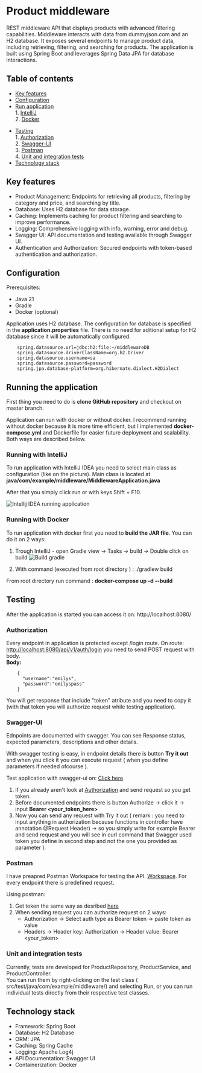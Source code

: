# Product middleware
REST middleware API that displays products with advanced filtering capabilities.
Middleware interacts with data from dummyjson.com and an H2 database.
It exposes several endpoints to manage product data, including retrieving, filtering, and searching for products.
The application is built using Spring Boot and leverages Spring Data JPA for database interactions.

## Table of contents
* [Key features](#Key-features)<br>
* [Configuration](#Configuration)<br>
* [Run application](#Running-the-application)<br>
        1. [IntelliJ](#Running-with-IntelliJ)<br>
        2. [Docker](#Running-with-Docker)<br>      
- [Testing](#Testing)<br>
        1. [Authorization](#Authorization)<br>
        2. [Swagger-UI](#Swagger-UI)<br>
        3. [Postman](#Postman)<br>
        4. [Unit and integration tests](#Unit-and-integration-tests)<br>
- [Technology stack](#Technology-stack)                 

## Key features
- Product Management: Endpoints for retrieving all products, filtering by category and price, and searching by title.
- Database: Uses H2 database for data storage.
- Caching: Implements caching for product filtering and searching to improve performance.
- Logging: Comprehensive logging with info, warning, error and debug.
- Swagger UI: API documentation and testing available through Swagger UI.
- Authentication and Authorization: Secured endpoints with token-based authentication and authorization.

## Configuration

Prerequisites:
-  Java 21
-  Gradle
-  Docker (optional)

Application uses H2 database. The configuration for database is specified in the **application.properties** file.
There is no need for aditional setup for H2 database since it will be automatically configured.

        spring.datasource.url=jdbc:h2:file:~/middlewareDB
        spring.datasource.driverClassName=org.h2.Driver
        spring.datasource.username=sa
        spring.datasource.password=password
        spring.jpa.database-platform=org.hibernate.dialect.H2Dialect

## Running the application

First thing you need to do is **clone GitHub repository** and checkout on master branch.

Application can run with docker or without docker. I recommend running without docker because it is more time efficient, but I implemented **docker-compose.yml** and Dockerfile for easier future deployment and scalability. Both ways are described below.

### Running with IntelliJ
To run application with IntelliJ IDEA you need to select main class as configuration (like on the picture).
Main class is located at **java/com/example/middleware/MiddlewareApplication.java**

After that you simply click run or with keys Shift + F10.

![Intellij IDEA running application](https://github.com/BrunoPavlovic/product-middleware/assets/100703459/19ed1e9e-ed6c-44e3-b2e6-cc761076e2fd)

### Running with Docker
To run application with docker first you need to **build the JAR file**. You can do it on 2 ways:
  1. Trough IntelliJ - open Gradle view -> Tasks -> build -> Double click on build
     ![Build gradle](https://github.com/BrunoPavlovic/product-middleware/assets/100703459/6bac376b-d2f8-43a5-8a78-306ad642a679)

  2. With command (executed from root directory ) : ./gradlew build

From root directory run command : **docker-compose up -d --build**


## Testing 
After the application is started you can access it on: http://localhost:8080/

### Authorization
Every endpoint in application is protected except /login route.
On route: [http://localhost:8080/api/v1/auth/login](http://localhost:8080/api/v1/auth/login) you need to send POST request with body.<br>
**Body:**

        {
          "username":"emilys",
          "password":"emilyspass"
        }

You will get response that include "token" atribute and you need to copy it (with that token you will authorize request while testing application).

### Swagger-UI
Ednpoints are documented with swagger. You can see Response status, expected parameters, descriptions and other details.

With swagger testing is easy, in endpoint details there is button **Try it out** and when you click it you can execute request ( when you define parameters if needed ofcourse ).

Test application with swagger-ui on: [Click here](http://localhost:8080/swagger-ui/index.html#/)

1. If you already aren't look at [Authorization](#Authorization) and send request so you get token.
2. Before documented endpoints there is button Authorize -> click it -> input **Bearer <your_token_here>**
3. Now you can send any request with Try it out ( remark : you need to input anything in authorization because functions in controller have annotation @Request Header) -> so you simply write for example Bearer and send request and you will see in curl command that Swagger used token you define in second step and not the one you provided as parameter ).

### Postman
I have preapred Postman Workspace for testing the API. [Workspace](https://app.getpostman.com/join-team?invite_code=d835f3834911b6c14b292ddbeab18e23&target_code=8a62904c9ab51154f401740baafde1b3).
For every endpoint there is predefined request.

Using postman:
1. Get token the same way as desribed [here](#Authorization)
2. When sending request you can authorize request on 2 ways:
   - Authorization -> Select auth type as Bearer token -> paste token as value
   - Headers -> Header key: Authorization -> Header value: Bearer <your_token>

### Unit and integration tests
Currently, tests are developed for ProductRepository, ProductService, and ProductController.<br>
You can run them by right-clicking on the test class ( src/test/java/com/example/middleware/)  and selecting Run, or you can run individual tests directly from their respective test classes.

## Technology stack
- Framework: Spring Boot
- Database: H2 Database
- ORM: JPA
- Caching: Spring Cache
- Logging: Apache Log4j
- API Documentation: Swagger UI
- Containerization: Docker

